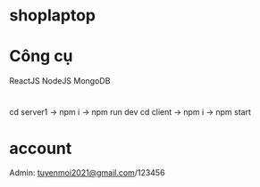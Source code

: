 # shoplaptop

# Công cụ
ReactJS
NodeJS
MongoDB

# 
cd server1 -> npm i -> npm run dev
cd client -> npm i -> npm start

# account
Admin: tuyenmoi2021@gmail.com/123456
